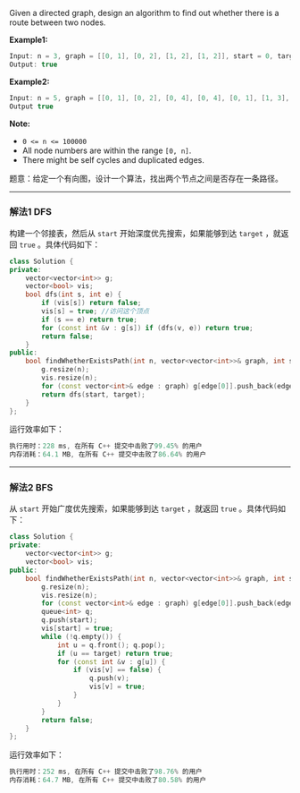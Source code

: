 Given a directed graph, design an algorithm to find out whether there is a route between two nodes.

**Example1:**

```cpp
Input: n = 3, graph = [[0, 1], [0, 2], [1, 2], [1, 2]], start = 0, target = 2
Output: true
```

**Example2:**

```cpp
Input: n = 5, graph = [[0, 1], [0, 2], [0, 4], [0, 4], [0, 1], [1, 3], [1, 4], [1, 3], [2, 3], [3, 4]], start = 0, target = 4
Output true
```
**Note:**
-  `0 <= n <= 100000`
- All node numbers are within the range `[0, n]`.
- There might be self cycles and duplicated edges.

题意：给定一个有向图，设计一个算法，找出两个节点之间是否存在一条路径。

---
### 解法1 DFS
构建一个邻接表，然后从 `start` 开始深度优先搜索，如果能够到达 `target` ，就返回 `true` 。具体代码如下：
```cpp
class Solution { 
private:
    vector<vector<int>> g;
    vector<bool> vis;
    bool dfs(int s, int e) {
        if (vis[s]) return false;
        vis[s] = true; //访问这个顶点
        if (s == e) return true;
        for (const int &v : g[s]) if (dfs(v, e)) return true;
        return false;
    }
public:
    bool findWhetherExistsPath(int n, vector<vector<int>>& graph, int start, int target) {
        g.resize(n);
        vis.resize(n);
        for (const vector<int>& edge : graph) g[edge[0]].push_back(edge[1]);
        return dfs(start, target);
    }
};
```
运行效率如下：
```cpp
执行用时：228 ms, 在所有 C++ 提交中击败了99.45% 的用户
内存消耗：64.1 MB, 在所有 C++ 提交中击败了86.64% 的用户
```
---
### 解法2 BFS
从 `start` 开始广度优先搜索，如果能够到达 `target` ，就返回 `true` 。具体代码如下： 
```cpp
class Solution { 
private:
    vector<vector<int>> g;
    vector<bool> vis;
public:
    bool findWhetherExistsPath(int n, vector<vector<int>>& graph, int start, int target) {
        g.resize(n);
        vis.resize(n);
        for (const vector<int>& edge : graph) g[edge[0]].push_back(edge[1]);
        queue<int> q;
        q.push(start);
        vis[start] = true;
        while (!q.empty()) {
            int u = q.front(); q.pop();
            if (u == target) return true;
            for (const int &v : g[u]) {
                if (vis[v] == false) {
                    q.push(v);
                    vis[v] = true;
                }
            }
        }
        return false;
    }
};
```
运行效率如下：
```cpp
执行用时：252 ms, 在所有 C++ 提交中击败了98.76% 的用户
内存消耗：64.7 MB, 在所有 C++ 提交中击败了80.58% 的用户
```
